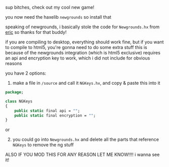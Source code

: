 sup bitches, check out my cool new game!

you now need the haxelib `newgrounds` so install that

speaking of newgrounds, i basically stole the code for `Newgrounds.hx` from [eric](https://github.com/MasterEric) so thanks for that buddy!

if you are compiling to desktop, everything should work fine, but if you want to compile to html5, you're gonna need to do some extra stuff
this is because of the newgrounds integration (which is html5 exclusive) requires an api and encryption key to work, which i did not include for obvious reasons

you have 2 options:

1) make a file in `/source` and call it `NGKeys.hx`, and copy & paste this into it

```haxe
package;

class NGKeys
{
    public static final api = "";
    public static final encryption = "";
}
```

or

2) you could go into `Newgrounds.hx` and delete all the parts that reference `NGKeys` to remove the ng stuff

ALSO IF YOU MOD THIS FOR ANY REASON LET ME KNOW!!!! i wanna see it!